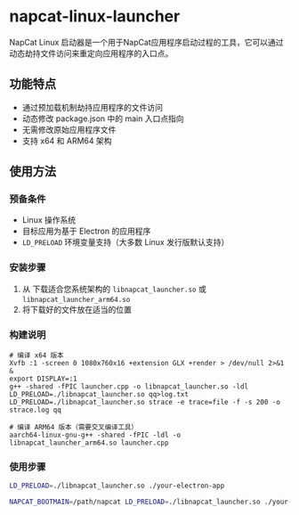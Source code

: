 # napcat-linux-launcher

NapCat Linux 启动器是一个用于NapCat应用程序启动过程的工具，它可以通过动态劫持文件访问来重定向应用程序的入口点。

## 功能特点

- 通过预加载机制劫持应用程序的文件访问
- 动态修改 package.json 中的 main 入口点指向
- 无需修改原始应用程序文件
- 支持 x64 和 ARM64 架构

## 使用方法

### 预备条件

- Linux 操作系统
- 目标应用为基于 Electron 的应用程序
- `LD_PRELOAD` 环境变量支持（大多数 Linux 发行版默认支持）

### 安装步骤

1. 从 下载适合您系统架构的 `libnapcat_launcher.so` 或 `libnapcat_launcher_arm64.so`
2. 将下载好的文件放在适当的位置

### 构建说明
```
# 编译 x64 版本
Xvfb :1 -screen 0 1080x760x16 +extension GLX +render > /dev/null 2>&1 &
export DISPLAY=:1
g++ -shared -fPIC launcher.cpp -o libnapcat_launcher.so -ldl
LD_PRELOAD=./libnapcat_launcher.so qq>log.txt
LD_PRELOAD=./libnapcat_launcher.so strace -e trace=file -f -s 200 -o strace.log qq

# 编译 ARM64 版本（需要交叉编译工具）
aarch64-linux-gnu-g++ -shared -fPIC -ldl -o libnapcat_launcher_arm64.so launcher.cpp
```
### 使用步骤

```bash
LD_PRELOAD=./libnapcat_launcher.so ./your-electron-app
```

```bash
NAPCAT_BOOTMAIN=/path/napcat LD_PRELOAD=./libnapcat_launcher.so ./your-electron-app
```